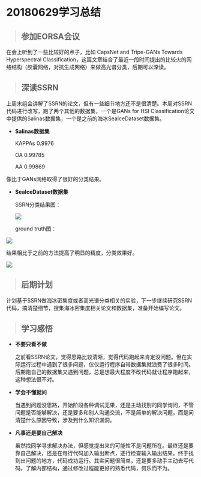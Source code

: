 # 20180629学习总结

> ## 参加EORSA会议

在会上听到了一些比较好的点子，比如 CapsNet and Tripe-GANs Towards Hyperspectral Classification，这篇文章结合了最近一段时间提出的比较火的网络结构（胶囊网络，对抗生成网络）来做高光谱分类，后期可以深读。

> ## 深读SSRN

上周末组会讲解了SSRN的论文，但有一些细节地方还不是很清楚。本周对SSRN代码进行改写，跑了两个其他的数据集，一个是GANs for HSI Classification论文中提供的Salinas数据集，一个是之前的海冰SeaIceDataset数据集。

- **Salinas数据集**

  KAPPAs 0.9976 

  OA 0.99785

  AA 0.99869

像比于GANs网络取得了很好的分类结果。



- **SeaIceDataset数据集**

  SSRN分类结果图：

  ![](https://ws1.sinaimg.cn/large/005QZeSZly1fsrvztfuwdj30ez0hi43g.jpg)

  ground truth图：

![](https://ws1.sinaimg.cn/large/005QZeSZly1fsrw0w4nlwj30gb0iy0x8.jpg)

结果相比于之前的方法提高了明显的精度，分类效果好。

![](https://ws1.sinaimg.cn/large/005QZeSZly1fsrw6l2fnuj308205m75a.jpg)

> ## 后期计划

​	计划基于SSRN做海冰密集度或者高光谱分类相关的实验，下一步继续研究SSRN代码，搞清楚细节，搜集海冰密集度相关论文和数据集，准备开始编写论文。

> ## 学习感悟

- **不要只看不做**

  之前看SSRN论文，觉得思路比较清晰，觉得代码跑起来肯定没问题。但在实际运行过程中遇到了很多问题，仅仅运行程序自带数据集就浪费了很多时间。后期跑自己的数据集又遇到问题，总是想最大程度不改代码就让程序跑起来，这种想法很不对。

- **学会不懂就问**

  当遇到问题没思路，开始阶段各种调试无果，还是主动找别的同学询问，不管问题是否能够解决，还是要多和别人沟通交流，不是简单的解决问题，而是问清楚什么原因导致，涉及到什么知识漏洞。

- **凡事还是要自己解决**

  虽然找同学寻求解决办法，但感觉提出来的可能性不是问题所在。最终还是要靠自己解决，还是在每行代码加入输出断点，逐行检查输入输出结果。终于找到出问题的地方，代码成功运行。其实问题很简单，还是要多动手主动去写代码。了解内部结构，通过修改过程能更好的熟悉代码，何乐而不为。